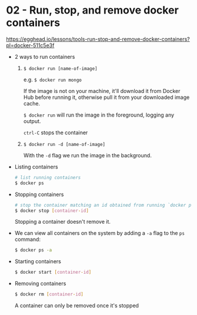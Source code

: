# 02 - Run, stop, and remove docker containers

https://egghead.io/lessons/tools-run-stop-and-remove-docker-containers?pl=docker-511c5e3f

- 2 ways to run containers
    1. `$ docker run [name-of-image]`
        
        e.g. `$ docker run mongo`

        If the image is not on your machine, it'll download it from Docker Hub
        before running it, otherwise pull it from your downloaded image cache.

        `$ docker run` will run the image in the foreground, logging any output.

        `ctrl-C` stops the container

    2. `$ docker run -d [name-of-image]`
        
        With the `-d` flag we run the image in the background.
- Listing containers
    ```bash
    # list running containers
    $ docker ps
    ```
- Stopping containers
    ```bash
    # stop the container matching an id obtained from running `docker ps`
    $ docker stop [container-id]
    ```

    Stopping a container doesn't remove it.

- We can view all containers on the system by adding a `-a` flag to the `ps` command:
    ```bash
    $ docker ps -a
    ```
- Starting containers
    ```bash
    $ docker start [container-id]
    ```
- Removing containers
    ```bash
    $ docker rm [container-id]
    ```

    A container can only be removed once it's stopped
